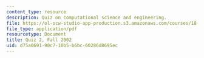 ```yaml
---
content_type: resource
description: Quiz on computational science and engineering.
file: https://ol-ocw-studio-app-production.s3.amazonaws.com/courses/18-085-computational-science-and-engineering-i-fall-2008/d75a069190c710b5b6bc60286d8695ec_quiz2_18085f02.pdf
file_type: application/pdf
resourcetype: Document
title: Quiz 2, Fall 2002
uid: d75a0691-90c7-10b5-b6bc-60286d8695ec
---
```

